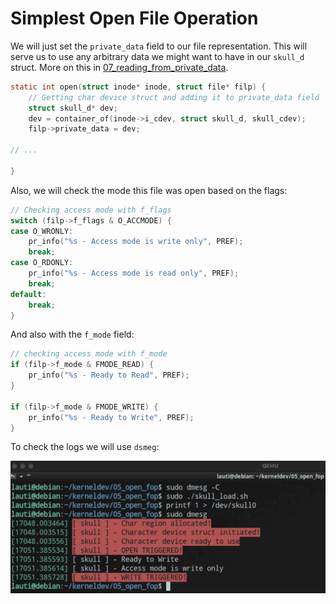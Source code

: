 # Simplest Open File Operation

We will just set the `private_data` field to our file representation.
This will serve us to use any arbitrary data we might want to have in our `skull_d` struct.
More on this in [07_reading_from_private_data](../07_reading_from_private_data/).

```c
static int open(struct inode* inode, struct file* filp) {
    // Getting char device struct and adding it to private_data field
    struct skull_d* dev;
    dev = container_of(inode->i_cdev, struct skull_d, skull_cdev);
    filp->private_data = dev;

// ...

}
```

Also, we will check the mode this file was open based on the flags:

```c
// Checking access mode with f_flags
switch (filp->f_flags & O_ACCMODE) {
case O_WRONLY:
    pr_info("%s - Access mode is write only", PREF);
    break;
case O_RDONLY:
    pr_info("%s - Access mode is read only", PREF);
    break;
default:
    break;
}
```

And also with the `f_mode` field:

```c
// checking access mode with f_mode
if (filp->f_mode & FMODE_READ) {
    pr_info("%s - Ready to Read", PREF);
}

if (filp->f_mode & FMODE_WRITE) {
    pr_info("%s - Ready to Write", PREF);
}
```

To check the logs we will use `dsmeg`:

![The logs](./open_fos.jpg)
